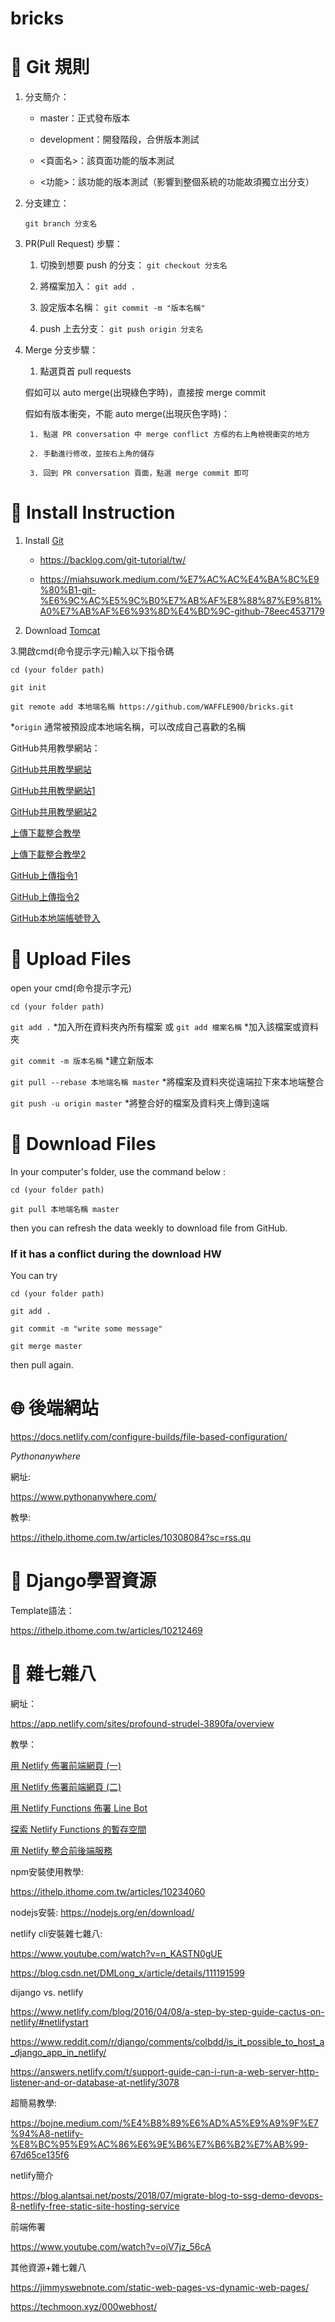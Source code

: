 # bricks

# :link: Git 規則 #

1. 分支簡介：
    
    - master：正式發布版本

    - development：開發階段，合併版本測試

    - <頁面名>：該頁面功能的版本測試

    - <功能>：該功能的版本測試（影響到整個系統的功能故須獨立出分支）
2. 分支建立：
    
    `git branch 分支名`

3. PR(Pull Request) 步驟：
   
    1. 切換到想要 push 的分支： `git checkout 分支名`
   
    2. 將檔案加入： `git add .`

    3. 設定版本名稱： `git commit -m "版本名稱"`

    4. push 上去分支： `git push origin 分支名`

4. Merge 分支步驟：

    1. 點選頁首 pull requests

    假如可以 auto merge(出現綠色字時)，直接按 merge commit
    
    假如有版本衝突，不能 auto merge(出現灰色字時)：
    
        1. 點選 PR conversation 中 merge conflict 方框的右上角檢視衝突的地方
  
        2. 手動進行修改，並按右上角的儲存

        3. 回到 PR conversation 頁面，點選 merge commit 即可
       
# :link: Install Instruction #

1. Install [Git](https://git-scm.com/)

    - https://backlog.com/git-tutorial/tw/

    - https://miahsuwork.medium.com/%E7%AC%AC%E4%BA%8C%E9%80%B1-git-%E6%9C%AC%E5%9C%B0%E7%AB%AF%E8%88%87%E9%81%A0%E7%AB%AF%E6%93%8D%E4%BD%9C-github-78eec4537179

2. Download [Tomcat](https://tomcat.apache.org/)

3.開啟cmd(命令提示字元)輸入以下指令碼

`cd (your folder path)`

`git init`

`git remote add 本地端名稱 https://github.com/WAFFLE900/bricks.git`

*`origin` 通常被預設成本地端名稱，可以改成自己喜歡的名稱

GitHub共用教學網站：

[GitHub共用教學網站](https://saffranblog.coderbridge.io/2020/12/01/github-collaboration/)

[GitHub共用教學網站1](https://medium.com/tsungs-blog/day13-git-github%E6%93%8D%E4%BD%9C-304ad94a1c6a)

[GitHub共用教學網站2](https://www.freecodecamp.org/chinese/news/git-rename-branch-how-to-change-a-local-branch-name/)

[上傳下載整合教學](https://gitbook.tw/chapters/github/fail-to-push)

[上傳下載整合教學2](https://www.796t.com/content/1549601292.html)

[GitHub上傳指令1](https://w3c.hexschool.com/git/b9be5b1e)

[GitHub上傳指令2](https://ithelp.ithome.com.tw/articles/10266697)

[GitHub本地端帳號登入](https://blog.csdn.net/weixin_43215322/article/details/109405983)

# :file_folder: Upload Files #

open your cmd(命令提示字元)

`cd (your folder path)`

`git add .` *加入所在資料夾內所有檔案
或 `git add 檔案名稱` *加入該檔案或資料夾

`git commit -m 版本名稱` *建立新版本

`git pull --rebase 本地端名稱 master` *將檔案及資料夾從遠端拉下來本地端整合

`git push -u origin master` *將整合好的檔案及資料夾上傳到遠端

# :file_folder: Download Files #

In your computer's folder, use the command below :

`cd (your folder path)`

`git pull 本地端名稱 master`

then you can refresh the data weekly to download file from GitHub.

### If it has a conflict during the download HW

You can try

`cd (your folder path)`

`git add .`

`git commit -m "write some message"`

`git merge master`

then pull again.

# 🌐 後端網站 #

https://docs.netlify.com/configure-builds/file-based-configuration/

*Pythonanywhere*

網址:

https://www.pythonanywhere.com/

教學:

https://ithelp.ithome.com.tw/articles/10308084?sc=rss.qu


# 📓 Django學習資源 #

Template語法：

https://ithelp.ithome.com.tw/articles/10212469

# 🤥 雜七雜八 #
網址：

https://app.netlify.com/sites/profound-strudel-3890fa/overview

教學：

[用 Netlify 佈署前端網頁 (一)](https://ithelp.ithome.com.tw/articles/10256925)

[用 Netlify 佈署前端網頁 (二)](https://ithelp.ithome.com.tw/articles/10257115)

[用 Netlify Functions 佈署 Line Bot](https://ithelp.ithome.com.tw/articles/10257235)

[探索 Netlify Functions 的暫存空間](https://ithelp.ithome.com.tw/articles/10257364?sc=rss.qu)

[用 Netlify 整合前後端服務](https://ithelp.ithome.com.tw/articles/10257884?sc=pt)

npm安裝使用教學:

https://ithelp.ithome.com.tw/articles/10234060

nodejs安裝:
https://nodejs.org/en/download/

netlify cli安裝雜七雜八:

https://www.youtube.com/watch?v=n_KASTN0gUE

https://blog.csdn.net/DMLong_x/article/details/111191599

dijango vs. netlify

https://www.netlify.com/blog/2016/04/08/a-step-by-step-guide-cactus-on-netlify/#netlifystart

https://www.reddit.com/r/django/comments/colbdd/is_it_possible_to_host_a_django_app_in_netlify/

https://answers.netlify.com/t/support-guide-can-i-run-a-web-server-http-listener-and-or-database-at-netlify/3078

超簡易教學:

https://bojne.medium.com/%E4%B8%89%E6%AD%A5%E9%A9%9F%E7%94%A8-netlify-%E8%BC%95%E9%AC%86%E6%9E%B6%E7%B6%B2%E7%AB%99-67d65ce135f6

netlify簡介

https://blog.alantsai.net/posts/2018/07/migrate-blog-to-ssg-demo-devops-8-netlify-free-static-site-hosting-service

前端佈署

https://www.youtube.com/watch?v=oiV7jz_56cA

其他資源+雜七雜八

https://jimmyswebnote.com/static-web-pages-vs-dynamic-web-pages/

https://techmoon.xyz/000webhost/


